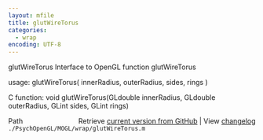 ```yaml
---
layout: mfile
title: glutWireTorus
categories:
  - wrap
encoding: UTF-8
---
```


glutWireTorus  Interface to OpenGL function glutWireTorus

usage:  glutWireTorus\( innerRadius, outerRadius, sides, rings \)

C function:  void glutWireTorus\(GLdouble innerRadius, GLdouble outerRadius, GLint sides, GLint rings\)


<div class="code_header" style="text-align:right;">
  <span style="float:left;">Path&nbsp;&nbsp;</span> <span class="counter">Retrieve <a href=
  "https://raw.github.com/Psychtoolbox-3/Psychtoolbox-3/beta/./PsychOpenGL/MOGL/wrap/glutWireTorus.m">current version from GitHub</a> | View <a href=
  "https://github.com/Psychtoolbox-3/Psychtoolbox-3/commits/beta/./PsychOpenGL/MOGL/wrap/glutWireTorus.m">changelog</a></span>
</div>
<div class="code">
  <code>./PsychOpenGL/MOGL/wrap/glutWireTorus.m</code>
</div>
